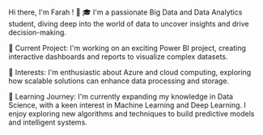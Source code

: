 Hi there, I'm Farah ! 👋
🎓 I'm a passionate Big Data and Data Analytics student, diving deep into the world of data to uncover insights and drive decision-making.

🔭 Current Project: I'm working on an exciting Power BI project, creating interactive dashboards and reports to visualize complex datasets.

🚀 Interests: I'm enthusiastic about Azure and cloud computing, exploring how scalable solutions can enhance data processing and storage.

🌱 Learning Journey: I'm currently expanding my knowledge in Data Science, with a keen interest in Machine Learning and Deep Learning. I enjoy exploring new algorithms and techniques to build predictive models and intelligent systems.
